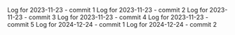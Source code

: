Log for 2023-11-23 - commit 1
Log for 2023-11-23 - commit 2
Log for 2023-11-23 - commit 3
Log for 2023-11-23 - commit 4
Log for 2023-11-23 - commit 5
Log for 2024-12-24 - commit 1
Log for 2024-12-24 - commit 2
